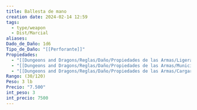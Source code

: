 ```yaml
---
title: Ballesta de mano
creation date: 2024-02-14 12:59
tags:
  - type/weapon
  - Dist/Marcial
aliases: 
Dado_de_Daño: 1d6
Tipo_de_Daño: "[[Perforante]]"
Propiedades:
  - "[[Dungeons and Dragons/Reglas/Daño/Propiedades de las Armas/Ligera]]"
  - "[[Dungeons and Dragons/Reglas/Daño/Propiedades de las Armas/Munición]]"
  - "[[Dungeons and Dragons/Reglas/Daño/Propiedades de las Armas/Cargar]]"
Rango: (30/120)
Peso: 3 lb
Precio: "7.500"
int_peso: 3
int_precio: 7500
---
```


